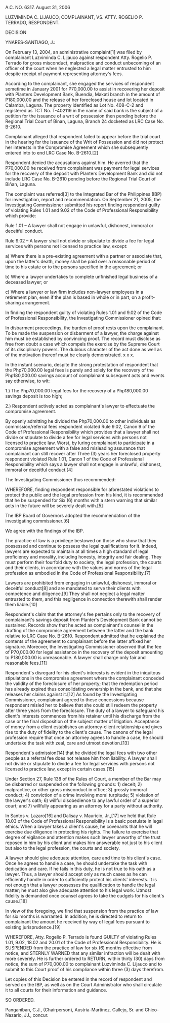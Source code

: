 A.C. NO. 6317. August 31, 2006

  

LUZVIMINDA C. LIJAUCO, COMPLAINANT, VS. ATTY. ROGELIO P. TERRADO, RESPONDENT.

  

DECISION

  

YNARES-SANTIAGO, J.:

  

On February 13, 2004, an administrative complaint[1] was filed by complainant Luzviminda C. Lijauco against respondent Atty. Rogelio P. Terrado for gross misconduct, malpractice and conduct unbecoming of an officer of the court when he neglected a legal matter entrusted to him despite receipt of payment representing attorney's fees.

  

According to the complainant, she engaged the services of respondent sometime in January 2001 for P70,000.00 to assist in recovering her deposit with Planters Development Bank, Buendia, Makati branch in the amount of P180,000.00 and the release of her foreclosed house and lot located in Calamba, Laguna. The property identified as Lot No. 408-C-2 and registered as TCT No. T-402119 in the name of said bank is the subject of a petition for the issuance of a writ of possession then pending before the Regional Trial Court of Binan, Laguna, Branch 24 docketed as LRC Case No. B-2610.

  

Complainant alleged that respondent failed to appear before the trial court in the hearing for the issuance of the Writ of Possession and did not protect her interests in the Compromise Agreement which she subsequently entered into to end LRC Case No. B-2610.[2]

  

Respondent denied the accusations against him. He averred that the P70,000.00 he received from complainant was payment for legal services for the recovery of the deposit with Planters Development Bank and did not include LRC Case No. B-2610 pending before the Regional Trial Court of Biñan, Laguna.

  

The complaint was referred[3] to the Integrated Bar of the Philippines (IBP) for investigation, report and recommendation. On September 21, 2005, the Investigating Commissioner submitted his report finding respondent guilty of violating Rules 1.01 and 9.02 of the Code of Professional Responsibility which provide:

Rule 1.01 – A lawyer shall not engage in unlawful, dishonest, immoral or deceitful conduct.

  

Rule 9.02 – A lawyer shall not divide or stipulate to divide a fee for legal services with persons not licensed to practice law, except:

  

a) Where there is a pre-existing agreement with a partner or associate that, upon the latter's death, money shall be paid over a reasonable period of time to his estate or to the persons specified in the agreement; or

  

b) Where a lawyer undertakes to complete unfinished legal business of a deceased lawyer; or

  

c) Where a lawyer or law firm includes non-lawyer employees in a retirement plan, even if the plan is based in whole or in part, on a profit-sharing arrangement.

In finding the respondent guilty of violating Rules 1.01 and 9.02 of the Code of Professional Responsibility, the Investigating Commissioner opined that:

In disbarment proceedings, the burden of proof rests upon the complainant. To be made the suspension or disbarment of a lawyer, the charge against him must be established by convincing proof. The record must disclose as free from doubt a case which compels the exercise by the Supreme Court of its disciplinary powers. The dubious character of the act done as well as of the motivation thereof must be clearly demonstrated. x x x.

  

In the instant scenario, despite the strong protestation of respondent that the Php70,000.00 legal fees is purely and solely for the recovery of the Php180,000.00 savings account of complainant subsequent acts and events say otherwise, to wit:

  

1.) The Php70,000.00 legal fees for the recovery of a Php180,000.00 savings deposit is too high;

2.) Respondent actively acted as complainant's lawyer to effectuate the compromise agreement.

  

By openly admitting he divided the Php70,000.00 to other individuals as commission/referral fees respondent violated Rule 9.02, Canon 9 of the Code of Professional Responsibility which provides that a lawyer shall not divide or stipulate to divide a fee for legal services with persons not licensed to practice law. Worst, by luring complainant to participate in a compromise agreement with a false and misleading assurance that complainant can still recover after Three (3) years her foreclosed property respondent violated Rule 1.01, Canon 1 of the Code of Professional Responsibility which says a lawyer shall not engage in unlawful, dishonest, immoral or deceitful conduct.[4]

The Investigating Commissioner thus recommended:

WHEREFORE, finding respondent responsible for aforestated violations to protect the public and the legal profession from his kind, it is recommended that he be suspended for Six (6) months with a stern warning that similar acts in the future will be severely dealt with.[5]

The IBP Board of Governors adopted the recommendation of the investigating commissioner.[6]

  

We agree with the findings of the IBP.

  

The practice of law is a privilege bestowed on those who show that they possessed and continue to possess the legal qualifications for it. Indeed, lawyers are expected to maintain at all times a high standard of legal proficiency and morality, including honesty, integrity and fair dealing. They must perform their fourfold duty to society, the legal profession, the courts and their clients, in accordance with the values and norms of the legal profession as embodied in the Code of Professional Responsibility.[7]

  

Lawyers are prohibited from engaging in unlawful, dishonest, immoral or deceitful conduct[8] and are mandated to serve their clients with competence and diligence.[9] They shall not neglect a legal matter entrusted to them, and this negligence in connection therewith shall render them liable.[10]

  

Respondent's claim that the attorney's fee pertains only to the recovery of complainant's savings deposit from Planter's Development Bank cannot be sustained. Records show that he acted as complainant's counsel in the drafting of the compromise agreement between the latter and the bank relative to LRC Case No. B-2610. Respondent admitted that he explained the contents of the agreement to complainant before the latter affixed her signature. Moreover, the Investigating Commissioner observed that the fee of P70,000.00 for legal assistance in the recovery of the deposit amounting to P180,000.00 is unreasonable. A lawyer shall charge only fair and reasonable fees.[11]

  

Respondent's disregard for his client's interests is evident in the iniquitous stipulations in the compromise agreement where the complainant conceded the validity of the foreclosure of her property; that the redemption period has already expired thus consolidating ownership in the bank, and that she releases her claims against it.[12] As found by the Investigating Commissioner, complainant agreed to these concessions because respondent misled her to believe that she could still redeem the property after three years from the foreclosure. The duty of a lawyer to safeguard his client's interests commences from his retainer until his discharge from the case or the final disposition of the subject matter of litigation. Acceptance of money from a client establishes an attorney-client relationship and gives rise to the duty of fidelity to the client's cause. The canons of the legal profession require that once an attorney agrees to handle a case, he should undertake the task with zeal, care and utmost devotion.[13]

  

Respondent's admission[14] that he divided the legal fees with two other people as a referral fee does not release him from liability. A lawyer shall not divide or stipulate to divide a fee for legal services with persons not licensed to practice law, except in certain cases.[15]

  

Under Section 27, Rule 138 of the Rules of Court, a member of the Bar may be disbarred or suspended on the following grounds: 1) deceit; 2) malpractice, or other gross misconduct in office; 3) grossly immoral conduct; 4) conviction of a crime involving moral turpitude; 5) violation of the lawyer's oath; 6) willful disobedience to any lawful order of a superior court; and 7) willfully appearing as an attorney for a party without authority.

  

In Santos v. Lazaro[16] and Dalisay v. Mauricio, Jr.,[17] we held that Rule 18.03 of the Code of Professional Responsibility is a basic postulate in legal ethics. When a lawyer takes a client's cause, he covenants that he will exercise due diligence in protecting his rights. The failure to exercise that degree of vigilance and attention makes such lawyer unworthy of the trust reposed in him by his client and makes him answerable not just to his client but also to the legal profession, the courts and society.

  

A lawyer should give adequate attention, care and time to his client's case. Once he agrees to handle a case, he should undertake the task with dedication and care. If he fails in this duty, he is not true to his oath as a lawyer. Thus, a lawyer should accept only as much cases as he can efficiently handle in order to sufficiently protect his clients' interests. It is not enough that a lawyer possesses the qualification to handle the legal matter; he must also give adequate attention to his legal work. Utmost fidelity is demanded once counsel agrees to take the cudgels for his client's cause.[18]

  

In view of the foregoing, we find that suspension from the practice of law for six months is warranted. In addition, he is directed to return to complainant the amount he received by way of legal fees pursuant to existing jurisprudence.[19]

  

WHEREFORE, Atty. Rogelio P. Terrado is found GUILTY of violating Rules 1.01, 9.02, 18.02 and 20.01 of the Code of Professional Responsibility. He is SUSPENDED from the practice of law for six (6) months effective from notice, and STERNLY WARNED that any similar infraction will be dealt with more severely. He is further ordered to RETURN, within thirty (30) days from notice, the sum of P70,000.00 to complainant Luzviminda C. Lijauco and to submit to this Court proof of his compliance within three (3) days therefrom.

  

Let copies of this Decision be entered in the record of respondent and served on the IBP, as well as on the Court Administrator who shall circulate it to all courts for their information and guidance.

  

SO ORDERED.

  

Panganiban, C.J., (Chairperson), Austria-Martinez. Callejo, Sr. and Chico-Nazario, JJ., concur.